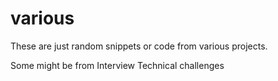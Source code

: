 # various

These are just random snippets or code from various projects. 

Some might be from Interview Technical challenges
